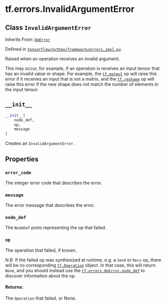 <div itemscope itemtype="http://developers.google.com/ReferenceObject">
<meta itemprop="name" content="tf.errors.InvalidArgumentError" />
<meta itemprop="path" content="Stable" />
<meta itemprop="property" content="error_code"/>
<meta itemprop="property" content="message"/>
<meta itemprop="property" content="node_def"/>
<meta itemprop="property" content="op"/>
<meta itemprop="property" content="__init__"/>
</div>

# tf.errors.InvalidArgumentError

## Class `InvalidArgumentError`

Inherits From: [`OpError`](../../tf/errors/OpError.md)



Defined in [`tensorflow/python/framework/errors_impl.py`](/code/stable/tensorflow/python/framework/errors_impl.py).

Raised when an operation receives an invalid argument.

This may occur, for example, if an operation is receives an input
tensor that has an invalid value or shape. For example, the
<a href="../../tf/linalg/matmul.md"><code>tf.matmul</code></a> op will raise this
error if it receives an input that is not a matrix, and the
<a href="../../tf/reshape.md"><code>tf.reshape</code></a> op will raise
this error if the new shape does not match the number of elements in the input
tensor.


<h2 id="__init__"><code>__init__</code></h2>

``` python
__init__(
    node_def,
    op,
    message
)
```

Creates an `InvalidArgumentError`.



## Properties

<h3 id="error_code"><code>error_code</code></h3>

The integer error code that describes the error.

<h3 id="message"><code>message</code></h3>

The error message that describes the error.

<h3 id="node_def"><code>node_def</code></h3>

The `NodeDef` proto representing the op that failed.

<h3 id="op"><code>op</code></h3>

The operation that failed, if known.

*N.B.* If the failed op was synthesized at runtime, e.g. a `Send`
or `Recv` op, there will be no corresponding
<a href="../../tf/Operation.md"><code>tf.Operation</code></a>
object.  In that case, this will return `None`, and you should
instead use the <a href="../../tf/errors/OpError.md#node_def"><code>tf.errors.OpError.node_def</code></a> to
discover information about the op.

#### Returns:

The `Operation` that failed, or None.



